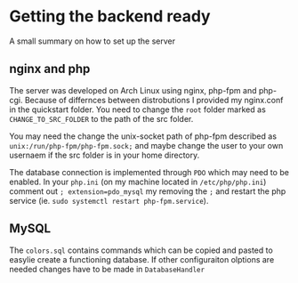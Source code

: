 # Getting the backend ready

A small summary on how to set up the server

## nginx and php

The server was developed on Arch Linux using nginx, php-fpm and php-cgi. Because of differnces between distrobutions I provided my nginx.conf in the quickstart folder. You need to change the `root` folder marked as `CHANGE_TO_SRC_FOLDER` to the path of the src folder.

You may need the change the unix-socket path of php-fpm described as `unix:/run/php-fpm/php-fpm.sock;` and maybe change the user to your own usernaem if the src folder is in your home directory.

The database connection is implemented through `PDO` which may need to be enabled. In your `php.ini` (on my machine located in `/etc/php/php.ini`) comment out `; extension=pdo_mysql` my removing the `;` and restart the php service (ie. `sudo systemctl restart php-fpm.service`).

## MySQL

The `colors.sql` contains commands which can be copied and pasted to easylie create a functioning database. If other configuraiton olptions are needed changes have to be made in `DatabaseHandler`


